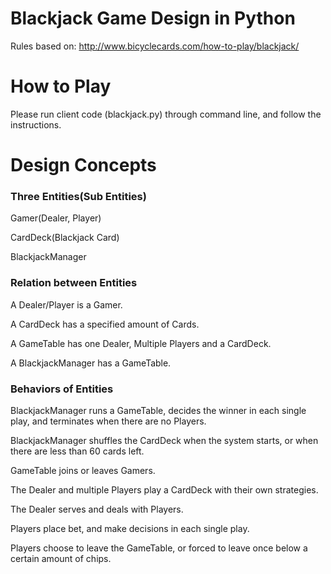 # Blackjack Game Design in Python

Rules based on: http://www.bicyclecards.com/how-to-play/blackjack/

# How to Play

Please run client code (blackjack.py) through command line, and follow the instructions. 

# Design Concepts

### Three Entities(Sub Entities)

Gamer(Dealer, Player)

CardDeck(Blackjack Card)

BlackjackManager

### Relation between Entities

A Dealer/Player is a Gamer.

A CardDeck has a specified amount of Cards.

A GameTable has one Dealer, Multiple Players and a CardDeck.

A BlackjackManager has a GameTable.

### Behaviors of Entities

BlackjackManager runs a GameTable, decides the winner in each single play, and terminates when there are no Players.

BlackjackManager shuffles the CardDeck when the system starts, or when there are less than 60 cards left.

GameTable joins or leaves Gamers.

The Dealer and multiple Players play a CardDeck with their own strategies.

The Dealer serves and deals with Players.

Players place bet, and make decisions in each single play.

Players choose to leave the GameTable, or forced to leave once below a certain amount of chips.






